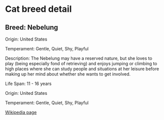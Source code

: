 
<!DOCTYPE html>
<html>
   <head>
        <title>Cat Detail</title>
        <link rel="stylesheet" href="/css/styles.css">
        <link rel="stylesheet" href="/css/cat-detail.css">
   </head>
    <body>
        <h1>Cat breed detail</h1>
        <h2>Breed: Nebelung</h2>
        <p>Origin: United States</p>
        <p>Temperament: Gentle, Quiet, Shy, Playful</p>
        <p>Description: The Nebelung may have a reserved nature, but she loves to play (being especially fond of retrieving) and enjoys jumping or climbing to high places where she can study people and situations at her leisure before making up her mind about whether she wants to get involved.</p>
        <p>Life Span: 11 - 16 years</p>
        <p>Origin: United States</p>
        <p>Temperament: Gentle, Quiet, Shy, Playful</p>
        <p><a href=https://en.wikipedia.org/wiki/Nebelung>Wikipedia page</a></p>
<!--        <p><a href=undefined>Image</a></p>-->
     </body>
</html>
        